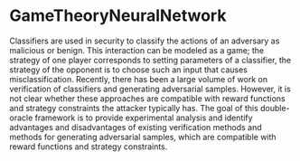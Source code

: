 # GameTheoryNeuralNetwork

Classifiers are used in security to classify the actions of an adversary as malicious or benign. This interaction can be modeled as a game; the strategy of one player corresponds to setting parameters of a classifier, the strategy of the opponent is to choose such an input that causes misclassification. Recently, there has been a large volume of work on verification of classifiers and generating adversarial samples. However, it is not clear whether these approaches are compatible with reward functions and strategy constraints the attacker typically has. The goal of this double-oracle framework is to provide experimental analysis and identify advantages and disadvantages of existing verification methods and methods for generating adversarial samples, which are compatible with reward functions and strategy constraints.
